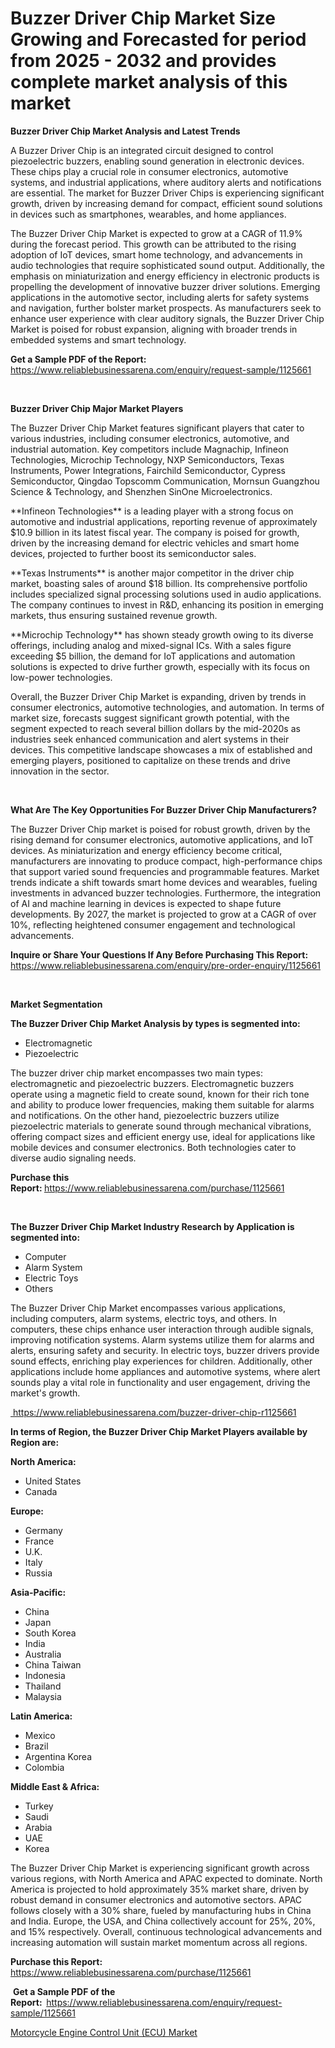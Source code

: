 <p><h1>Buzzer Driver Chip Market Size Growing and Forecasted for period from 2025 - 2032 and provides complete market analysis of this market</h1></p><p><strong>Buzzer Driver Chip Market Analysis and Latest Trends</strong></p>
<p><p>A Buzzer Driver Chip is an integrated circuit designed to control piezoelectric buzzers, enabling sound generation in electronic devices. These chips play a crucial role in consumer electronics, automotive systems, and industrial applications, where auditory alerts and notifications are essential. The market for Buzzer Driver Chips is experiencing significant growth, driven by increasing demand for compact, efficient sound solutions in devices such as smartphones, wearables, and home appliances.</p><p>The Buzzer Driver Chip Market is expected to grow at a CAGR of 11.9% during the forecast period. This growth can be attributed to the rising adoption of IoT devices, smart home technology, and advancements in audio technologies that require sophisticated sound output. Additionally, the emphasis on miniaturization and energy efficiency in electronic products is propelling the development of innovative buzzer driver solutions. Emerging applications in the automotive sector, including alerts for safety systems and navigation, further bolster market prospects. As manufacturers seek to enhance user experience with clear auditory signals, the Buzzer Driver Chip Market is poised for robust expansion, aligning with broader trends in embedded systems and smart technology.</p></p>
<p><strong>Get a Sample PDF of the Report:&nbsp;</strong> <a href="https://www.reliablebusinessarena.com/enquiry/request-sample/1125661?utm_campaign=2238&utm_medium=2&utm_source=Github&utm_content=ia&utm_term=12022025&utm_id=buzzer-driver-chip">https://www.reliablebusinessarena.com/enquiry/request-sample/1125661</a></p>
<p>&nbsp;</p>
<p><strong>Buzzer Driver Chip Major Market Players</strong></p>
<p><p>The Buzzer Driver Chip Market features significant players that cater to various industries, including consumer electronics, automotive, and industrial automation. Key competitors include Magnachip, Infineon Technologies, Microchip Technology, NXP Semiconductors, Texas Instruments, Power Integrations, Fairchild Semiconductor, Cypress Semiconductor, Qingdao Topscomm Communication, Mornsun Guangzhou Science & Technology, and Shenzhen SinOne Microelectronics.</p><p>**Infineon Technologies** is a leading player with a strong focus on automotive and industrial applications, reporting revenue of approximately $10.9 billion in its latest fiscal year. The company is poised for growth, driven by the increasing demand for electric vehicles and smart home devices, projected to further boost its semiconductor sales.</p><p>**Texas Instruments** is another major competitor in the driver chip market, boasting sales of around $18 billion. Its comprehensive portfolio includes specialized signal processing solutions used in audio applications. The company continues to invest in R&D, enhancing its position in emerging markets, thus ensuring sustained revenue growth.</p><p>**Microchip Technology** has shown steady growth owing to its diverse offerings, including analog and mixed-signal ICs. With a sales figure exceeding $5 billion, the demand for IoT applications and automation solutions is expected to drive further growth, especially with its focus on low-power technologies.</p><p>Overall, the Buzzer Driver Chip Market is expanding, driven by trends in consumer electronics, automotive technologies, and automation. In terms of market size, forecasts suggest significant growth potential, with the segment expected to reach several billion dollars by the mid-2020s as industries seek enhanced communication and alert systems in their devices. This competitive landscape showcases a mix of established and emerging players, positioned to capitalize on these trends and drive innovation in the sector.</p></p>
<p>&nbsp;</p>
<p><strong>What Are The Key Opportunities For Buzzer Driver Chip Manufacturers?</strong></p>
<p><p>The Buzzer Driver Chip market is poised for robust growth, driven by the rising demand for consumer electronics, automotive applications, and IoT devices. As miniaturization and energy efficiency become critical, manufacturers are innovating to produce compact, high-performance chips that support varied sound frequencies and programmable features. Market trends indicate a shift towards smart home devices and wearables, fueling investments in advanced buzzer technologies. Furthermore, the integration of AI and machine learning in devices is expected to shape future developments. By 2027, the market is projected to grow at a CAGR of over 10%, reflecting heightened consumer engagement and technological advancements.</p></p>
<p><strong>Inquire or Share Your Questions If Any Before Purchasing This Report:</strong> <a href="https://www.reliablebusinessarena.com/enquiry/pre-order-enquiry/1125661?utm_campaign=2238&utm_medium=2&utm_source=Github&utm_content=ia&utm_term=12022025&utm_id=buzzer-driver-chip">https://www.reliablebusinessarena.com/enquiry/pre-order-enquiry/1125661</a></p>
<p>&nbsp;</p>
<p><strong>Market Segmentation</strong></p>
<p><strong>The Buzzer Driver Chip Market Analysis by types is segmented into:</strong></p>
<p><ul><li>Electromagnetic</li><li>Piezoelectric</li></ul></p>
<p><p>The buzzer driver chip market encompasses two main types: electromagnetic and piezoelectric buzzers. Electromagnetic buzzers operate using a magnetic field to create sound, known for their rich tone and ability to produce lower frequencies, making them suitable for alarms and notifications. On the other hand, piezoelectric buzzers utilize piezoelectric materials to generate sound through mechanical vibrations, offering compact sizes and efficient energy use, ideal for applications like mobile devices and consumer electronics. Both technologies cater to diverse audio signaling needs.</p></p>
<p><strong>Purchase this Report:&nbsp;</strong><a href="https://www.reliablebusinessarena.com/purchase/1125661?utm_campaign=2238&utm_medium=2&utm_source=Github&utm_content=ia&utm_term=12022025&utm_id=buzzer-driver-chip">https://www.reliablebusinessarena.com/purchase/1125661</a></p>
<p>&nbsp;</p>
<p><strong>The Buzzer Driver Chip Market Industry Research by Application is segmented into:</strong></p>
<p><ul><li>Computer</li><li>Alarm System</li><li>Electric Toys</li><li>Others</li></ul></p>
<p><p>The Buzzer Driver Chip Market encompasses various applications, including computers, alarm systems, electric toys, and others. In computers, these chips enhance user interaction through audible signals, improving notification systems. Alarm systems utilize them for alarms and alerts, ensuring safety and security. In electric toys, buzzer drivers provide sound effects, enriching play experiences for children. Additionally, other applications include home appliances and automotive systems, where alert sounds play a vital role in functionality and user engagement, driving the market's growth.</p></p>
<p><a href="https://www.reliablebusinessarena.com/buzzer-driver-chip-r1125661?utm_campaign=2238&utm_medium=2&utm_source=Github&utm_content=ia&utm_term=12022025&utm_id=buzzer-driver-chip">&nbsp;https://www.reliablebusinessarena.com/buzzer-driver-chip-r1125661</a></p>
<p><strong>In terms of Region, the Buzzer Driver Chip Market Players available by Region are:</strong></p>
<p>
    <p> <strong> North America: </strong>
        <ul>
            <li>United States</li>
            <li>Canada</li>
        </ul>
        </p> 
    <p> <strong> Europe: </strong>
        <ul>
            <li>Germany</li>
            <li>France</li>
            <li>U.K.</li>
            <li>Italy</li>
            <li>Russia</li>
        </ul>
        </p> 
    <p> <strong> Asia-Pacific: </strong>
        <ul>
            <li>China</li>
            <li>Japan</li>
            <li>South Korea</li>
            <li>India</li>
            <li>Australia</li>
            <li>China Taiwan</li>
            <li>Indonesia</li>
            <li>Thailand</li>
            <li>Malaysia</li>
        </ul>
        </p> 
    <p> <strong> Latin America: </strong>
        <ul>
            <li>Mexico</li>
            <li>Brazil</li>
            <li>Argentina Korea</li>
            <li>Colombia</li>
        </ul>
        </p> 
    <p> <strong> Middle East & Africa: </strong>
        <ul>
            <li>Turkey</li>
            <li>Saudi</li>
            <li>Arabia</li>
            <li>UAE</li>
            <li>Korea</li>
        </ul>
    </p>
    </p>
<p><p>The Buzzer Driver Chip Market is experiencing significant growth across various regions, with North America and APAC expected to dominate. North America is projected to hold approximately 35% market share, driven by robust demand in consumer electronics and automotive sectors. APAC follows closely with a 30% share, fueled by manufacturing hubs in China and India. Europe, the USA, and China collectively account for 25%, 20%, and 15% respectively. Overall, continuous technological advancements and increasing automation will sustain market momentum across all regions.</p></p>
<p><strong>Purchase this Report: </strong><a href="https://www.reliablebusinessarena.com/purchase/1125661?utm_campaign=2238&utm_medium=2&utm_source=Github&utm_content=ia&utm_term=12022025&utm_id=buzzer-driver-chip">https://www.reliablebusinessarena.com/purchase/1125661</a></p>
<p>&nbsp;<strong>Get a Sample PDF of the Report:&nbsp;&nbsp;</strong><a href="https://www.reliablebusinessarena.com/enquiry/request-sample/1125661?utm_campaign=2238&utm_medium=2&utm_source=Github&utm_content=ia&utm_term=12022025&utm_id=buzzer-driver-chip">https://www.reliablebusinessarena.com/enquiry/request-sample/1125661</a></p>
<p><strong></strong></p>
<p><p><a href="https://github.com/manesros8/Market-Research-Report-List-1/blob/main/motorcycle-engine-control-unit-ecu-market.md?utm_campaign=2238&utm_medium=2&utm_source=Github&utm_content=ia&utm_term=12022025&utm_id=buzzer-driver-chip">Motorcycle Engine Control Unit (ECU) Market</a></p></p>